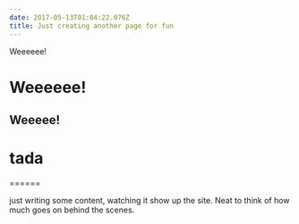 ```yaml
---
date: 2017-05-13T01:04:22.076Z
title: Just creating another page for fun
---
```

Weeeeee!

# Weeeeee!

## Weeeee!

# tada
======

just writing some content, watching it show up the site. Neat to think of how much goes on behind the scenes.
